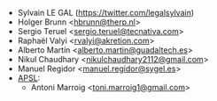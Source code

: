 - Sylvain LE GAL (<https://twitter.com/legalsylvain>)
- Holger Brunn \<<hbrunn@therp.nl>\>
- Sergio Teruel \<<sergio.teruel@tecnativa.com>\>
- Raphaël Valyi \<<rvalyi@akretion.com>\>
- Alberto Martín \<<alberto.martin@guadaltech.es>\>
- Nikul Chaudhary \<<nikulchaudhary2112@gmail.com>\>
- Manuel Regidor \<<manuel.regidor@sygel.es>\>
- [APSL](https://apsl.tech):
  - Antoni Marroig \<<toni.marroig1@gmail.com>\>
